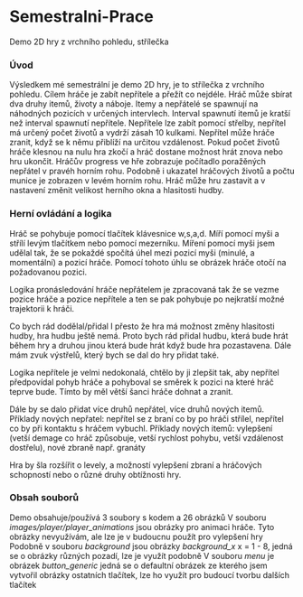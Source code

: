 # Semestralni-Prace
Demo 2D hry z vrchního pohledu, střílečka

### Úvod
Výsledkem mé semestrální je demo 2D hry, je to střílečka z vrchního pohledu. Cílem hráče je zabít nepřítele a přežít co nejdéle. Hráč může sbírat dva druhy itemů, životy a náboje.
Itemy a nepřátelé se spawnují na náhodných pozicích v určených intervlech. Interval spawnutí itemů je kratší než interval spawnutí nepřítele.
Nepřítele lze zabít pomocí střelby, nepřítel má určený počet životů a vydrží zásah 10 kulkami.
Nepřítel může hráče zranit, když se k němu přiblíží na určitou vzdálenost. Pokud počet životů hráče klesnou na nulu hra zkočí a hráč dostane možnost hrát znova nebo hru ukončit.
Hráčův progress ve hře zobrazuje počítadlo poražěných nepřátel v pravéh horním rohu.
Podobně i ukazatel hráčových životů a počtu munice je zobrazen v levém horním rohu.
Hráč může hru zastavit a v nastavení změnit velikost herního okna a hlasitosti hudby.

### Herní ovládání a logika
Hráč se pohybuje pomocí tlačítek klávesnice w,s,a,d. Míří pomocí myši a střílí levým tlačítkem nebo pomocí mezerníku.
Míření pomocí myši jsem udělal tak, že se pokaždé spočítá úhel mezi pozicí myši (minulé, a momentální) a pozicí hráče. Pomocí tohoto úhlu se obrázek hráče otočí na požadovanou pozici.

Logika pronásledování hráče nepřátelem je zpracovaná tak že se vezme pozice hráče a pozice nepřítele a ten se pak pohybuje po nejkratší možné trajektorii k hráči. 

Co bych rád dodělal/přidal
I přesto že hra má možnost změny hlasitosti hudby, hra hudbu ještě nemá. Proto bych rád přidal hudbu, která bude hrát během hry a druhou jinou která bude hrát když bude hra pozastavena. Dále mám zvuk výstřelů, který bych se dal do hry přidat také.

Logika nepřítele je velmi nedokonalá, chtělo by ji zlepšit tak, aby nepřítel předpovídal pohyb hráče a pohyboval se směrek k pozici na které hráč teprve bude. Tímto by měl větší šanci hráče dohnat a zranit.

Dále by se dalo přidat více druhů nepřátel, více druhů nových itemů.
Příklady nových nepřatel: nepřítel se z braní co by po hráči střílel, nepřítel co by při kontaktu s hráčem vybuchl.
Příklady nových itemů: vylepšení (vetší demage co hráč způsobuje, vetší rychlost pohybu, vetší vzdálenost dostřelu), nové zbraně např. granáty

Hra by šla rozšířit o levely, a možností vylepšení zbraní a hráčových schopností nebo o různé druhy obtížnosti hry.

### Obsah souborů
Demo obsahuje/používá 3 soubory s kodem a 26 obrázků
V souboru *images/player/player_animations* jsou obrázky pro animaci hráče. Tyto obrázky nevyužívám, ale lze je v budoucnu použít pro vylepšení hry
Podobně v souboru *background* jsou obrázky *background_x* x = 1 - 8, jedná se o obrázky různých pozadí, lze je využít podobně
V souboru *menu* je obrázek *button_generic* jedná se o defaultní obrázek ze kterého jsem vytvořil obrázky ostatních tlačítek, lze ho využít pro budoucí tvorbu dalších tlačítek

